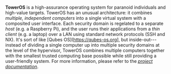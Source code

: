 **TowerOS** is a high-assurance operating system for paranoid individuals and high-value targets. TowerOS has an unusual architecture: it combines *multiple, independent computers* into a single virtual system with a composited user interface. Each security domain is regelated to a separate *host* (e.g. a Raspberry Pi), and the user runs their applications from a *thin client* (e.g. a laptop) over a LAN using standard network protocols (SSH and NX). It's sort of like [Qubes OS](https://qubes-os.org], but inside-out---instead of dividing a single computer up into multiple security domains at the level of the hypervisor, TowerOS combines multiple computers together with the smallest trusted computing base possible while still providing a user-friendly system. For more information, please refer to the *[project documentation](https://towercomputers.github.io/toweros/)*.
